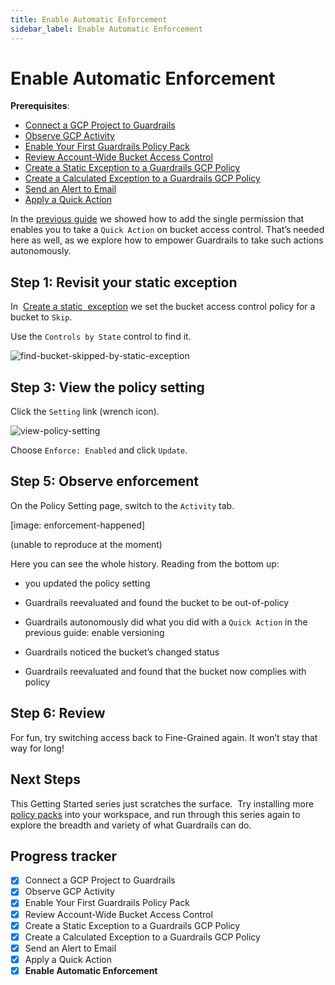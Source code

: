 ```yaml
---
title: Enable Automatic Enforcement
sidebar_label: Enable Automatic Enforcement
---
```


  


# Enable Automatic Enforcement

**Prerequisites**:  
  
- [Connect a GCP Project to Guardrails](/guardrails/docs/getting-started/getting-started-gcp/connect-a-project/)
- [Observe GCP Activity](/guardrails/docs/getting-started/getting-started-gcp/observe-gcp-activity/)
- [Enable Your First Guardrails Policy Pack](/guardrails/docs/getting-started/getting-started-gcp/enable-policy-pack/)
- [Review Account-Wide Bucket Access Control](/guardrails/docs/getting-started/getting-started-gcp/review-account-wide/)
- [Create a Static Exception to a Guardrails GCP Policy](/guardrails/docs/getting-started/getting-started-gcp/create-static-exception/)
- [Create a Calculated Exception to a Guardrails GCP Policy](/guardrails/docs/getting-started/getting-started-gcp/create-calculated-exception/)
- [Send an Alert to Email](/guardrails/docs/getting-started/getting-started-gcp/send-alert-to-email/)
- [Apply a Quick Action](/guardrails/docs/getting-started/getting-started-gcp/apply-quick-action/)


In the [previous guide](/guardrails/docs/getting-started/getting-started-gcp/apply-quick-action) we showed how to add the single permission that enables you to take a `Quick Action` on bucket access control. That’s needed here as well, as we explore how to empower Guardrails to take such actions autonomously.

## Step 1: Revisit your static exception

In  [Create a static  exception](/guardrails/docs/getting-started/getting-started-gcp/create-static-exception) we set the bucket access control policy for a bucket to `Skip`.  
  
Use the `Controls by State` control to find it.

<p><img alt="find-bucket-skipped-by-static-exception" src="/images/docs/guardrails/getting-started/getting-started-gcp/enable-enforcement/find-bucket-skipped-by-static-exception.png"/></p>

## Step 3: View the policy setting

Click the `Setting` link (wrench icon).

<p><img alt="view-policy-setting" src="/images/docs/guardrails/getting-started/getting-started-gcp/enable-enforcement/view-policy-setting.png"/></p>

Choose `Enforce: Enabled` and click `Update`.

## Step 5: Observe enforcement

On the Policy Setting page, switch to the `Activity` tab.  


[image: enforcement-happened]

  
(unable to reproduce at the moment)

Here you can see the whole history. Reading from the bottom up:

- you updated the policy setting

- Guardrails reevaluated and found the bucket to be out-of-policy

- Guardrails autonomously did what you did with a `Quick Action` in the previous guide: enable versioning  
  
- Guardrails noticed the bucket’s changed status

- Guardrails reevaluated and found that the bucket now complies with policy  
  


## Step 6: Review

For fun, try switching access back to Fine-Grained again. It won’t stay that way for long!

## Next Steps

This Getting Started series just scratches the surface.  Try installing more [policy packs](https://hub.guardrails.com) into your workspace, and run through this series again to explore the breadth and variety of what Guardrails can do. 


## Progress tracker

- [x] Connect a GCP Project to Guardrails
- [x] Observe GCP Activity
- [x] Enable Your First Guardrails Policy Pack
- [x] Review Account-Wide Bucket Access Control
- [x] Create a Static Exception to a Guardrails GCP Policy
- [x] Create a Calculated Exception to a Guardrails GCP Policy
- [x] Send an Alert to Email
- [x] Apply a Quick Action
- [x] **Enable Automatic Enforcement**
